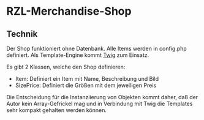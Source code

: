 # RZL-Merchandise-Shop

## Technik

Der Shop funktioniert ohne Datenbank. Alle Items werden in config.php definiert. Als Template-Engine kommt
[Twig](http://twig.sensiolabs.org/) zum Einsatz.

Es gibt 2 Klassen, welche den Shop definieren:

* Item: Definiert ein Item mit Name, Beschreibung und Bild
* SizePrice: Definiert die Größen mit dem jeweiligen Preis

Die Entscheidung für die Instanziierung von Objekten kommt daher, daß der Autor kein Array-Gefrickel mag und in
Verbindung mit Twig die Templates sehr kompakt gehalten werden können.
